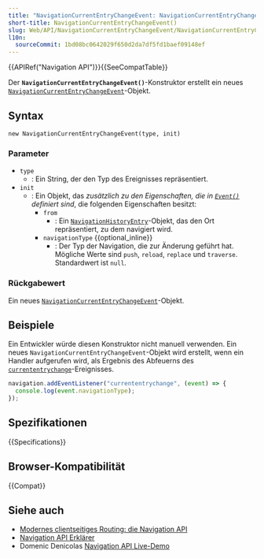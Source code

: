 ```yaml
---
title: "NavigationCurrentEntryChangeEvent: NavigationCurrentEntryChangeEvent()-Konstruktor"
short-title: NavigationCurrentEntryChangeEvent()
slug: Web/API/NavigationCurrentEntryChangeEvent/NavigationCurrentEntryChangeEvent
l10n:
  sourceCommit: 1bd08bc0642029f650d2da7df5fd1baef09148ef
---
```


{{APIRef("Navigation API")}}{{SeeCompatTable}}

Der **`NavigationCurrentEntryChangeEvent()`**-Konstruktor erstellt ein neues [`NavigationCurrentEntryChangeEvent`](/de/docs/Web/API/NavigationCurrentEntryChangeEvent)-Objekt.

## Syntax

```js-nolint
new NavigationCurrentEntryChangeEvent(type, init)
```

### Parameter

- `type`
  - : Ein String, der den Typ des Ereignisses repräsentiert.
- `init`
  - : Ein Objekt, das _zusätzlich zu den Eigenschaften, die in [`Event()`](/de/docs/Web/API/Event/Event) definiert sind_, die folgenden Eigenschaften besitzt:
    - `from`
      - : Ein [`NavigationHistoryEntry`](/de/docs/Web/API/NavigationHistoryEntry)-Objekt, das den Ort repräsentiert, zu dem navigiert wird.
    - `navigationType` {{optional_inline}}
      - : Der Typ der Navigation, die zur Änderung geführt hat. Mögliche Werte sind `push`, `reload`, `replace` und `traverse`. Standardwert ist `null`.

### Rückgabewert

Ein neues [`NavigationCurrentEntryChangeEvent`](/de/docs/Web/API/NavigationCurrentEntryChangeEvent)-Objekt.

## Beispiele

Ein Entwickler würde diesen Konstruktor nicht manuell verwenden. Ein neues `NavigationCurrentEntryChangeEvent`-Objekt wird erstellt, wenn ein Handler aufgerufen wird, als Ergebnis des Abfeuerns des [`currententrychange`](/de/docs/Web/API/Navigation/currententrychange_event)-Ereignisses.

```js
navigation.addEventListener("currententrychange", (event) => {
  console.log(event.navigationType);
});
```

## Spezifikationen

{{Specifications}}

## Browser-Kompatibilität

{{Compat}}

## Siehe auch

- [Modernes clientseitiges Routing: die Navigation API](https://developer.chrome.com/docs/web-platform/navigation-api/)
- [Navigation API Erklärer](https://github.com/WICG/navigation-api/blob/main/README.md)
- Domenic Denicolas [Navigation API Live-Demo](https://gigantic-honored-octagon.glitch.me/)
